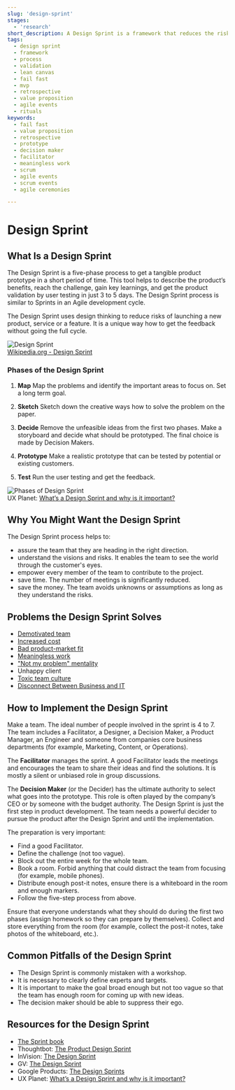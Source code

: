 ```yaml
---
slug: 'design-sprint'
stages:
  - 'research'
short_description: A Design Sprint is a framework that reduces the risks associated with product development. It is an intense process done by a small team in just 3 - 5 days.
tags:
  - design sprint
  - framework
  - process
  - validation
  - lean canvas
  - fail fast
  - mvp
  - retrospective
  - value proposition
  - agile events
  - rituals
keywords:
  - fail fast
  - value proposition
  - retrospective
  - prototype
  - decision maker
  - facilitator
  - meaningless work
  - scrum
  - agile events
  - scrum events
  - agile ceremonies

---
```


# Design Sprint

## What Is a Design Sprint

The Design Sprint is a five-phase process to get a tangible product prototype in a short period of time. This tool helps to describe the product’s benefits, reach the challenge, gain key learnings, and get the product validation by user testing in just 3 to 5 days. The Design Sprint process is similar to Sprints in an Agile development cycle.

The Design Sprint uses design thinking to reduce risks of launching a new product, service or a feature. It is a unique way how to get the feedback without going the full cycle.

![Design Sprint](/files/design_sprint.png)  
[Wikipedia.org - Design Sprint](https://en.wikipedia.org/wiki/Design_sprint)

### Phases of the Design Sprint

1.  **Map**
        Map the problems and identify the important areas to focus on. Set a long term goal.
2.  **Sketch**
        Sketch down the creative ways how to solve the problem on the paper.
3.  **Decide**
        Remove the unfeasible ideas from the first two phases. Make a storyboard and decide what should be prototyped. The final choice is made by Decision Makers.

4.  **Prototype**
        Make a realistic prototype that can be tested by potential or existing customers.

5.  **Test**
        Run the user testing and get the feedback.

![Phases of Design Sprint](/files/design_sprint_phases.jpeg)  
UX Planet: [What’s a Design Sprint and why is it important?](https://uxplanet.org/whats-a-design-sprint-and-why-is-it-important-f7b826651e09)

## Why You Might Want the Design Sprint

The Design Sprint process helps to:

-   assure the team that they are heading in the right direction.
-   understand the visions and risks. It enables the team to see the world through the customer's eyes.
-   empower every member of the team to contribute to the project.
-   save time. The number of meetings is significantly reduced.
-   save the money. The team avoids unknowns or assumptions as long as they understand the risks.

## Problems the Design Sprint Solves

-   [Demotivated team](/problems/demotivated-team)
-   [Increased cost](/problems/increased-cost)
-   [Bad product-market fit](/problems/bad-product-market-fit)
-   [Meaningless work](/problems/meaningless-work)
-   ["Not my problem" mentality](/problems/not-my-problem-mentality)
-   Unhappy client
-   [Toxic team culture](/problems/toxic-team-culture)
-   [Disconnect Between Business and IT](/problems/disconnect-between-business-and-it)

## How to Implement the Design Sprint

Make a team. The ideal number of people involved in the sprint is 4 to 7. The team includes a Facilitator, a Designer, a Decision Maker, a Product Manager, an Engineer and someone from companies core business departments (for example, Marketing, Content, or Operations).

The **Facilitator** manages the sprint. A good Facilitator leads the meetings and encourages the team to share their ideas and find the solutions. It is mostly a silent or unbiased role in group discussions.

The **Decision Maker** (or the Decider) has the ultimate authority to select what goes into the prototype. This role is often played by the company’s CEO or by someone with the budget authority. The Design Sprint is just the first step in product development. The team needs a powerful decider to pursue the product after the Design Sprint and until the implementation.

The preparation is very important:

-   Find a good Facilitator.
-   Define the challenge (not too vague).
-   Block out the entire week for the whole team.
-   Book a room. Forbid anything that could distract the team from focusing (for example, mobile phones).
-   Distribute enough post-it notes, ensure there is a whiteboard in the room and enough markers.
-   Follow the five-step process from above.

Ensure that everyone understands what they should do during the first two phases (assign homework so they can prepare by themselves). Collect and store everything from the room (for example, collect the post-it notes, take photos of the whiteboard, etc.).

## Common Pitfalls of the Design Sprint

-   The Design Sprint is commonly mistaken with a workshop.
-   It is necessary to clearly define experts and targets.
-   It is important to make the goal broad enough but not too vague so that the team has enough room for coming up with new ideas.
-   The decision maker should be able to suppress their ego.

## Resources for the Design Sprint

-   [The Sprint book](https://www.thesprintbook.com/)
-   Thoughtbot: [The Product Design Sprint](https://thoughtbot.com/blog/the-product-design-sprint)
-   InVision: [The Design Sprint](https://www.invisionapp.com/design-defined/design-sprint)
-   GV: [The Design Sprint](https://www.gv.com/sprint/)
-   Google Products: [The Design Sprints](https://designsprintkit.withgoogle.com/introduction/overview)
-   UX Planet: [What’s a Design Sprint and why is it important?](https://uxplanet.org/whats-a-design-sprint-and-why-is-it-important-f7b826651e09)
